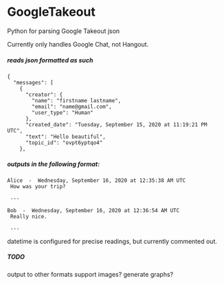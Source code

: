 # GoogleTakeout
Python for parsing Google Takeout json

Currently only handles Google Chat, not Hangout.

##### reads json formatted as such
```
{
  "messages": [
    {
      "creator": {
        "name": "firstname lastname",
        "email": "name@gmail.com",
        "user_type": "Human"
      },
      "created_date": "Tuesday, September 15, 2020 at 11:19:21 PM UTC",
      "text": "Hello beautiful",
      "topic_id": "ovpt6yptqo4"
    },
```

##### outputs in the following format:
```
Alice  -  Wednesday, September 16, 2020 at 12:35:38 AM UTC 
 How was your trip? 

 --- 

Bob  -  Wednesday, September 16, 2020 at 12:36:54 AM UTC 
 Really nice. 

 --- 
```

datetime is configured for precise readings, but currently commented out.

##### TODO
output to other formats
support images?
generate graphs?

